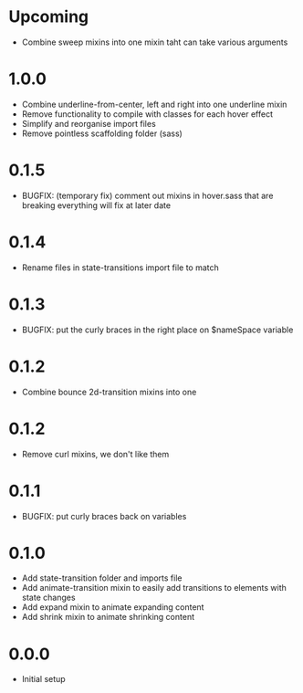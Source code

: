 # Upcoming

* Combine sweep mixins into one mixin taht can take various arguments

# 1.0.0

* Combine underline-from-center, left and right into one underline mixin
* Remove functionality to compile with classes for each hover effect
* Simplify and reorganise import files
* Remove pointless scaffolding folder (sass)

# 0.1.5

* BUGFIX: (temporary fix) comment out mixins in hover.sass that are breaking everything will fix at later date

# 0.1.4

* Rename files in state-transitions import file to match

# 0.1.3

* BUGFIX: put the curly braces in the right place on $nameSpace variable

# 0.1.2

* Combine bounce 2d-transition mixins into one

# 0.1.2

* Remove curl mixins, we don't like them

# 0.1.1

* BUGFIX: put curly braces back on variables

# 0.1.0

* Add state-transition folder and imports file
* Add animate-transition mixin to easily add transitions to elements with state changes
* Add expand mixin to animate expanding content
* Add shrink mixin to animate shrinking content

# 0.0.0

* Initial setup
